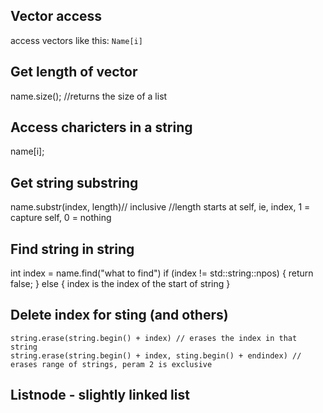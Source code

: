 ## Vector access
access vectors like this: ```Name[i]```

## Get length of vector
name.size(); //returns the size of a list

## Access charicters in a string
name[i];

## Get string substring
name.substr(index, length)// inclusive
//length starts at self, ie, index, 1 = capture self, 0 = nothing

## Find string in string
int index = name.find("what to find")
if (index != std::string::npos) {
    return false;
}
else {
    index is the index of the start of string
}

## Delete index for sting (and others)
```
string.erase(string.begin() + index) // erases the index in that string
string.erase(string.begin() + index, sting.begin() + endindex) // erases range of strings, peram 2 is exclusive

```

## Listnode - slightly linked list
